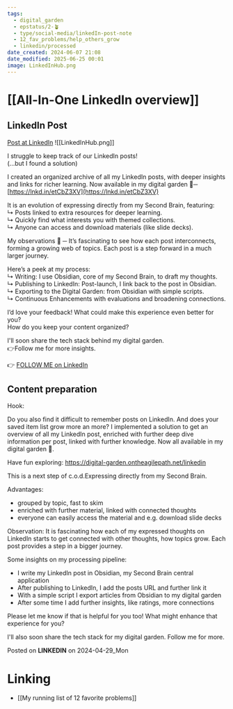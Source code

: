 ```yaml
---
tags:
  - digital_garden
  - epstatus/2-🪴
  - type/social-media/linkedIn-post-note
  - 12_fav_problems/help_others_grow
  - linkedin/processed
date_created: 2024-06-07 21:08
date_modified: 2025-06-25 00:01
image: LinkedInHub.png
---
```

# [[All-In-One LinkedIn overview]]

## LinkedIn Post

[Post at LinkedIn](https://www.linkedin.com/posts/sebastiankamilli_i-struggle-to-keep-track-of-our-linkedin-activity-7190613295769231361-CNZ1?utm_source=share&utm_medium=member_desktop)
![[LinkedInHub.png]]

I struggle to keep track of our LinkedIn posts!  
(...but I found a solution)  
  
I created an organized archive of all my LinkedIn posts, with deeper insights and links for richer learning. Now available in my digital garden 🌱─ [https://lnkd.in/etCbZ3XV](https://lnkd.in/etCbZ3XV)  
  
It is an evolution of expressing directly from my Second Brain, featuring:  
↳ Posts linked to extra resources for deeper learning.  
↳ Quickly find what interests you with themed collections.  
↳ Anyone can access and download materials (like slide decks).  

My observations 👀 ─ It’s fascinating to see how each post interconnects, forming a growing web of topics. Each post is a step forward in a much larger journey.  
  
Here’s a peek at my process:  
↳ Writing: I use Obsidian, core of my Second Brain, to draft my thoughts.  
↳ Publishing to LinkedIn: Post-launch, I link back to the post in Obsidian.  
↳ Exporting to the Digital Garden: from Obsidian with simple scripts.  
↳ Continuous Enhancements with evaluations and broadening connections.  
  
I’d love your feedback! What could make this experience even better for you?  
How do you keep your content organized?  
  
I'll soon share the tech stack behind my digital garden.  
👉Follow me for more insights.

👉 [FOLLOW ME on LinkedIn](https://www.linkedin.com/comm/mynetwork/discovery-see-all?usecase=PEOPLE_FOLLOWS&followMember=sebastiankamilli)

## Content preparation

Hook:

Do you also find it difficult to remember posts on LinkedIn. And does your saved item list grow more an more? I implemented a solution to get an overview of all my LinkedIn post, enriched with further deep dive information per post, linked with further knowledge. Now all available in my digital garden 🌱. 

Have fun exploring: https://digital-garden.ontheagilepath.net/linkedin 

This is a next step of c.o.d.Expressing directly from my Second Brain. 

Advantages:
+ grouped by topic, fast to skim
+ enriched with further material, linked with connected thoughts
+ everyone can easily access the material and e.g. download slide decks

Observation: It is fascinating how each of my expressed thoughts on LinkedIn starts to get connected with other thoughts, how topics grow. Each post provides a step in a bigger journey. 

Some insights on my processing pipeline:
+ I write my LinkedIn post in Obsidian, my Second Brain central application
+ After publishing to LinkedIn, I add the posts URL and further link it
+ With a simple script I export articles from Obsidian to my digital garden
+ After some time I add further insights, like ratings, more connections

Please let me know if that is helpful for you too! What might enhance that experience for you?

I'll also soon share the tech stack for my digital garden. Follow me for more.

Posted on **LINKEDIN** on 2024-04-29_Mon

# Linking

+ [[My running list of 12 favorite problems]]